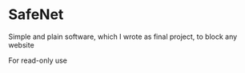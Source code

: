 # SafeNet
Simple and plain software, which I wrote as final project, to block any website

For read-only use
